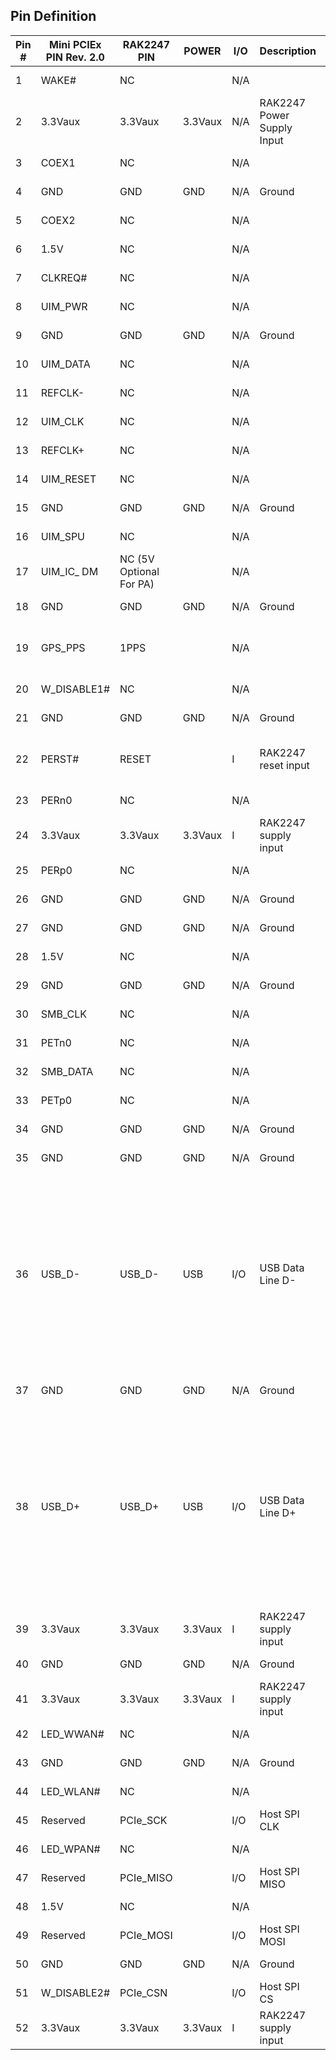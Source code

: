 ## Pin Definition

<rk-img
  src="/assets/images/datasheet/rak2247/pinout.png"
  width="100%"
  figure-number="1"
  caption="RAK2247 LPWAN Gateway Concentrator Module Pinout Diagram"
/>


| Pin # | Mini PCIEx PIN Rev. 2.0 | RAK2247 PIN | POWER | I/O | Description | Remarks | 
| ---- | ---- | ---- | ---- | ---- | ---- | ---- | 
| 1 | WAKE# | NC |  | N/A |  | Internally not connected | 
| 2 | 3.3Vaux | 3.3Vaux | 3.3Vaux | N/A | RAK2247 Power Supply Input | Connect to 3.3 volts | 
| 3 | COEX1 | NC |  | N/A |  | Internally not connected | 
| 4 | GND | GND | GND | N/A | Ground | Connect to ground | 
| 5 | COEX2 | NC |  | N/A |  | Internally not connected | 
| 6 | 1.5V | NC |  | N/A |  | Internally not connected | 
| 7 | CLKREQ# | NC |  | N/A |  | Internally not connected | 
| 8 | UIM_PWR | NC |  | N/A |  | Internally not connected | 
| 9 | GND | GND | GND | N/A | Ground | Connect to ground | 
| 10 | UIM_DATA | NC |  | N/A |  | Internally not connected | 
| 11 | REFCLK- | NC |  | N/A |  | Internally not connected | 
| 12 | UIM_CLK | NC |  | N/A |  | Internally not connected | 
| 13 | REFCLK+ | NC |  | N/A |  | Internally not connected | 
| 14 | UIM_RESET | NC |  | N/A |  | Internally not connected | 
| 15 | GND | GND | GND | N/A | Ground | Connect to ground | 
| 16 | UIM_SPU | NC |  | N/A |  | Internally not connected | 
| 17 | UIM_IC_ DM | NC (5V Optional For PA) |  | N/A |  | Internally not connected | 
| 18 | GND | GND | GND | N/A | Ground | Connect to ground | 
| 19 | GPS_PPS | 1PPS |  | N/A |  | Internal connection GPS_PPS for SX1301 | 
| 20 | W_DISABLE1# | NC |  | N/A |  | Internally not connected | 
| 21 | GND | GND | GND | N/A | Ground | Connect to ground | 
| 22 | PERST# | RESET |  | I | RAK2247 reset input | Active high (≥100ns) for SX1301 reset. | 
| 23 | PERn0 | NC |  | N/A |  | Internally not connected | 
| 24 | 3.3Vaux | 3.3Vaux | 3.3Vaux | I | RAK2247 supply input | Connect to 3.3 V | 
| 25 | PERp0 | NC |  | N/A |  | Internally not connected | 
| 26 | GND | GND | GND | N/A | Ground | Connect to ground | 
| 27 | GND | GND | GND | N/A | Ground | Connect to ground | 
| 28 | 1.5V | NC |  | N/A |  | Internally not connected | 
| 29 | GND | GND | GND | N/A | Ground | Connect to ground | 
| 30 | SMB_CLK | NC |  | N/A |  | Internally not connected | 
| 31 | PETn0 | NC |  | N/A |  | Internally not connected | 
| 32 | SMB_DATA | NC |  | N/A |  | Internally not connected | 
| 33 | PETp0 | NC |  | N/A |  | Internally not connected | 
| 34 | GND | GND | GND | N/A | Ground | Connect to ground | 
| 35 | GND | GND | GND | N/A | Ground | Connect to ground | 
| 36 | USB_D- | USB_D- | USB | I/O | USB Data Line D- | 90Ω nominal differential impedance. Pull-up, pull-down and series resistors as required by USB 2.0 specifications are part of the USB pin driver and need not be provided externally. | 
| 37 | GND | GND | GND | N/A | Ground | Connect to ground | 
| 38 | USB_D+ | USB_D+ | USB | I/O | USB Data Line D+ | 90Ω nominal differential impedance. Pull-up, pull-down and series resistors as required by USB 2.0 specifications are part of the USB pin driver and need not be provided externally. | 
| 39 | 3.3Vaux | 3.3Vaux | 3.3Vaux | I | RAK2247 supply input | Connect to 3.3 V | 
| 40 | GND | GND | GND | N/A | Ground | Connect to ground | 
| 41 | 3.3Vaux | 3.3Vaux | 3.3Vaux | I | RAK2247 supply input | Connect to 3.3 V | 
| 42 | LED_WWAN# | NC |  | N/A |  | Internally not connected | 
| 43 | GND | GND | GND | N/A | Ground | Connect to ground | 
| 44 | LED_WLAN# | NC |  | N/A |  | Internally not connected | 
| 45 | Reserved | PCIe_SCK |  | I/O | Host SPI CLK | Max 10MHz clock | 
| 46 | LED_WPAN# | NC |  | N/A |  | Internally not connected | 
| 47 | Reserved | PCIe_MISO |  | I/O | Host SPI MISO |  | 
| 48 | 1.5V | NC |  | N/A |  | Internally not connected | 
| 49 | Reserved | PCIe_MOSI |  | I/O | Host SPI MOSI |  | 
| 50 | GND | GND | GND | N/A | Ground | Connect to ground | 
| 51 | W_DISABLE2# | PCIe_CSN |  | I/O | Host SPI CS |  | 
| 52 | 3.3Vaux | 3.3Vaux | 3.3Vaux | I | RAK2247 supply input | Connect to 3.3 V | 



